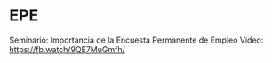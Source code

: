 # EPE
Seminario: Importancia de la Encuesta Permanente de Empleo
Video: https://fb.watch/9QE7MuGmfh/
